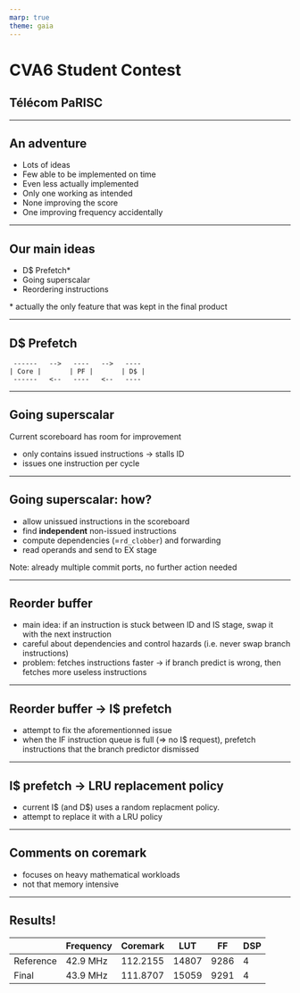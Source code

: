 ```yaml
---
marp: true
theme: gaia
---
```


# CVA6 Student Contest

## Télécom PaRISC
<!--
```
',,,,,;;;;;;;,,,'',:cll:::oOKXXXXXXXXXXXXXXXXXXNNXXXXXXKK00OOxdlllc:;;,,'',,,,,;;;;:;;;;;;;;:ldk0XXKKXXXN
'',,,,;;;,,,,;,,,,,;:codk0XXXXXXXXXXXXXXXXKKKK000Okkxdddolc:;,,'''............'''',,,,,,,,,,,,;;;cdOKXXXX
',,,,;;;;;,,,;;;;cox0KXXXXXXXXXXXKKKK00Okkxdolllccc:::;;;,,,,,,''.......''.......''',,,,,,,,,,,,,,,;cokKK
,,,,,,;:;;;;:cdk0XXXXXXXKK000OOkxddollcc::;:::cccccccccccllllc::;,....''''''........''',,,,,,,,,,,,,,,,;:
,,,,,,;::lxOKXXXKKK0OOkxoollcc:;;;;;,,,''',,;:cclooooooooddoc:;,,,,''''''''''........'''',,,,,,,,,,'''',,
,,,,;lxOKKKK00Okxdol:;,,,,;,;,'..';;;,,,,,;;:::ccloooddoldoolllolllc:;,;,'''''.........''''',,,,,,,,'''''
;ldk00Okxdolc:;,,''.....,;;;,'''',;;;;;:cloooooolccclooolcclcc::cllooc;;,,,,'''.........'''''''''''',''''
kxolc:;,,'''....... ...;::;'..'',,;;;;:c:;;,,:;;;;;;;;;:cc::;;:llcc:ll:;;,''''''.........''''''''''''''''
,,'''............   ..'::;'...',,;;;;;::cclloolc:;;;;;::cccclloodddollc::;,'',,,'.........'''''''''''''''
................  ...,::;,'....',;;;;:ccccllllcc:;;;;;:cccllllloooodooocc,''',,,,'........'''''''''''''''
..............    ..,;;:;'... ..';;;:ccclllccc:::::;;;:ccclloodoodddddollc;,,'',;,.........'''''.........
...........      ..,;,;;,'......',;::clllllllllc;;;;:ccloollcldkkxxxdoollccc:;',;;'......'''''''.........
.........       ..,,,,,,'.......'';:clllloodddo::cccllodddoooodxkOkxddoolllccc;,;;,....'''''''''........'
.........       .';,'',''..''..''',;cllllodxddlclllloodxxxdddkxdxkkkddoolllccc:,;;;'''''''''''''''...,:lo
.....         ..';,'',''...'''''''',:clllodddooollllloddxxxxxxxxxkkxdddoollcllc;;:;,'.........'''',:llooo
'...        ....;,'''''...',,,,,,''',:ccloddoddddddddoddxxdddxkkkkkxdddollllllc::c:,'........';:ccc:ccccc
;;,..     .....;,,''......,;,;;;,,,',;:clodddxxxxxxxxddxxxddxkkOOkkxddollllllolllc:,'.''',;;;;;;;:cclc;;;
;;:::,'......';,,''.....',;,;;;,,,,,,;;:loxxxxxo:ccooolooodccdkkOOkxdoolclclllooooc;,;:llc:,';;::ccllc:::
;;;;:;;;;::;;;;;,''....,'''',;;,;;;,;;;cldxxxxxoc,.';;;,,,,':dxkkkkkdolcccclooodoooooxo:::ccccccc::cc:::c
;;;;:::::cclllc:;;,,'',,,'',::;::::::;:cdxxxxxdoollllccccoddxxxxxkkkxdolccldddodddddkkOx:;;::::;;;;;;,,,;
;;:::clcccllolc;;;;;;,,;;',;c:::cccc::cldxdxddooooooddddddxxxxdxdddxxdoollodddoddddxK0kko;;;;:::;;;,,'',,
::lloolllllllc:;';;,,;;;;;:c::;ccccccllloxxxxxoooolllloooddddoddoloxxdddoddddddddddk0KKkxl:,,,,,,,'',,,,,
cllooooo;::::::'..,,,';c:lc::::clclllllloooldxdoollc:::cloooooollloxkxxxdddddxxddodkOKKKOoc;,'',,,,,;;,,,
lodoolc;;::;:,,'..''.',:cc::;::ccclccccllllldddolllc::::clloooollllxdxxdddddddddddxxO00K0xlc;,''''''''...
odoo:,''',,,,''...'....'::;;;;:c:c:::::cccccoollccccccccllllllllllloooooooooooooddkkkkOOOkxlc:,'''.......
ll:,'''''',;,,'...'.'..';:;;;::::::::::::cccclccccccccccllccllllllllllllllllllooddxxxxxxxkkdl::,,,''''''.
```-->

---

## An adventure

* Lots of ideas
* Few able to be implemented on time
* Even less actually implemented
* Only one working as intended
* None improving the score
* One improving frequency accidentally

---

## Our main ideas

- D$ Prefetch*
- Going superscalar
- Reordering instructions

\* actually the only feature that was kept in the final product

---

## D$ Prefetch

```
 ------   -->   ----   -->   ----
| Core |       | PF |       | D$ |
 ------   <--   ----   <--   ----
```

---

## Going superscalar

Current scoreboard has room for improvement

- only contains issued instructions -> stalls ID
- issues one instruction per cycle

---

## Going superscalar: how?

- allow unissued instructions in the scoreboard
- find **independent** non-issued instructions
- compute dependencies (=`rd_clobber`) and forwarding
- read operands and send to EX stage

Note: already multiple commit ports, no further action needed

---

## Reorder buffer

- main idea: if an instruction is stuck between ID and IS stage, swap it with the next instruction
- careful about dependencies and control hazards (i.e. never swap branch instructions)
- problem: fetches instructions faster -> if branch predict is wrong, then fetches more useless instructions

---

## Reorder buffer -> I$ prefetch

- attempt to fix the aforementionned issue
- when the IF instruction queue is full (=> no I$ request), prefetch instructions that the branch predictor dismissed

---

## I$ prefetch -> LRU replacement policy

- current I$ (and D$) uses a random replacment policy.
- attempt to replace it with a LRU policy

---

## Comments on coremark

- focuses on heavy mathematical workloads
- not that memory intensive

---

## Results!

|           | Frequency | Coremark | LUT   | FF   | DSP |
| --------- | --------- | -------- | ----- | ---- | --- |
| Reference | 42.9 MHz  | 112.2155 | 14807 | 9286 | 4   |
| Final     | 43.9 MHz  | 111.8707 | 15059 | 9291 | 4   |










